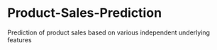 # Product-Sales-Prediction
Prediction of product sales based on various independent underlying features
